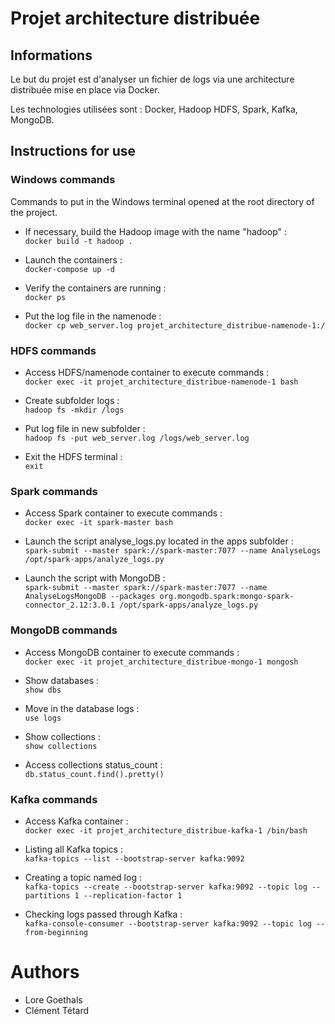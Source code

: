
# Projet architecture distribuée

## Informations

Le but du projet est d'analyser un fichier de logs via une architecture distribuée mise en place via Docker.

Les technologies utilisées sont : Docker, Hadoop HDFS, Spark, Kafka, MongoDB.

## Instructions for use

### Windows commands

Commands to put in the Windows terminal opened at the root directory of the project.

* If necessary, build the Hadoop image with the name "hadoop" :<br>
`docker build -t hadoop .`

* Launch the containers :<br>
`docker-compose up -d`

* Verify the containers are running :<br>
`docker ps`

* Put the log file in the namenode :<br>
`docker cp web_server.log projet_architecture_distribue-namenode-1:/`

### HDFS commands

* Access HDFS/namenode container to execute commands :<br>
`docker exec -it projet_architecture_distribue-namenode-1 bash`

* Create subfolder logs :<br>
`hadoop fs -mkdir /logs`

* Put log file in new subfolder :<br>
`hadoop fs -put web_server.log /logs/web_server.log`

* Exit the HDFS terminal :<br>
`exit`

### Spark commands

* Access Spark container to execute commands :<br>
`docker exec -it spark-master bash`

* Launch the script analyse_logs.py located in the apps subfolder :<br>
`spark-submit --master spark://spark-master:7077 --name AnalyseLogs /opt/spark-apps/analyze_logs.py`

* Launch the script with MongoDB :<br>
`spark-submit --master spark://spark-master:7077 --name AnalyseLogsMongoDB --packages org.mongodb.spark:mongo-spark-connector_2.12:3.0.1 /opt/spark-apps/analyze_logs.py`

### MongoDB commands

* Access MongoDB container to execute commands :<br>
`docker exec -it projet_architecture_distribue-mongo-1 mongosh`

* Show databases :<br>
`show dbs`

* Move in the database logs :<br>
`use logs`

* Show collections :<br>
`show collections`

* Access collections status_count :<br>
`db.status_count.find().pretty()`

### Kafka commands

* Access Kafka container :<br>
`docker exec -it projet_architecture_distribue-kafka-1 /bin/bash`

* Listing all Kafka topics :<br>
`kafka-topics --list --bootstrap-server kafka:9092`

* Creating a topic named log :<br>
` kafka-topics --create --bootstrap-server kafka:9092 --topic log --partitions 1 --replication-factor 1 `

* Checking logs passed through Kafka :<br>
`kafka-console-consumer --bootstrap-server kafka:9092 --topic log --from-beginning`

# Authors

* Lore Goethals
* Clément Tétard